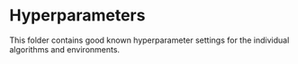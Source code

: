 # Hyperparameters
This folder contains good known hyperparameter settings for the individual algorithms and environments.